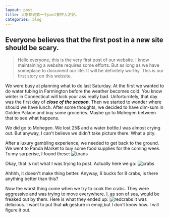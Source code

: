```yaml
---
layout: post
title: 大家都说第一个post要吓人才好。
categories: blog
---
```


## Everyone believes that the first post in a new site should be scary. ##

>Hello everyone, this is the very first post of our website.
I know maintaining a website requires some efforts. But as long as we have someplace to document our life. It will be definitely worthy. This is our first story on this website.

We were busy at planning what to do last Saturday. At the first we wanted to do water tubing in Farmington before the weather becomes cold. You know winter in Connecticut will kick your ass really bad. Unforturntely, that day was the first day of **_close of the season_**. Then we started to wonder where should we have lunch. After some thoughts, we decided to have dim-sum in Golden Palace and buy some groceries. Maybe go to Mohegen between that to see what happens.

We did go to Mohegen. We lost 25$ and a water bottle.I was almost crying out. But anyway, I can't believe we didn't take picture there. What a pity.

After a luxury gambling experience, we needed to get back to the ground. We went to Panda Market to buy some food supplies for the coming week. To my surperise, I found these:
![toads]({{site.baseurl}}/images/toads.JPG)

Okay, that is not what I was trying to post. Actually here we go:
![crabs]({{site.baseurl}}/images/0919rawcrabs.JPG)

Ahhhh, it doesn't make thing better. Anyway, 6 bucks for 8 crabs, is there anything better than this?

Now the worst thing come when we try to cook the crabs. They were aggressive and was trying to move everywhere. I, as son of sea, would be freaked out by them. Here is what they ended up:
![redcrabs]({{site.baseurl}}/images/0919crabs.JPG)
It was delicious. I want to put that **_ok_** gesture in emoji,but I don't know how. I will figure it out.
